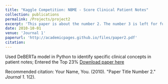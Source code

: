 ```yaml
---
title: "Kaggle Competition: NBME - Score Clinical Patient Notes"
collection: publications
permalink: /Projects/project2
excerpt: 'This paper is about the number 2. The number 3 is left for future work.'
date: 2010-10-01
venue: 'Journal 1'
paperurl: 'http://academicpages.github.io/files/paper2.pdf'
citation: 
---
```

Used DeBERTa model in Python to identify specific clinical concepts in patient notes;
Entered the Top 23%
[Download paper here](http://academicpages.github.io/files/paper2.pdf)

Recommended citation: Your Name, You. (2010). "Paper Title Number 2." <i>Journal 1</i>. 1(2).